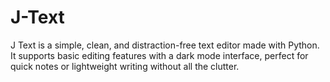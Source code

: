 # J-Text
J Text is a simple, clean, and distraction-free text editor made with Python. It supports basic editing features with a dark mode interface, perfect for quick notes or lightweight writing without all the clutter.
